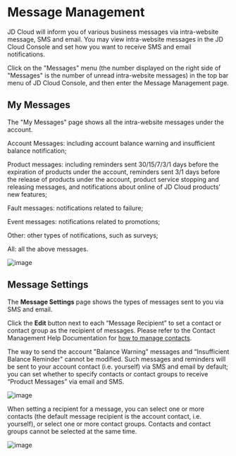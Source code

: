 # Message Management



JD Cloud will inform you of various business messages via intra-website message, SMS and email. You may view intra-website messages in the JD Cloud Console and set how you want to receive SMS and email notifications.

Click on the "Messages" menu (the number displayed on the right side of "Messages" is the number of unread intra-website messages) in the top bar menu of JD Cloud Console, and then enter the Message Management page.


## My Messages
The "My Messages" page shows all the intra-website messages under the account.

Account Messages: including account balance warning and insufficient balance notification;

Product messages: including reminders sent 30/15/7/3/1 days before the expiration of products under the account, reminders sent 3/1 days before the release of products under the account, product service stopping and releasing messages, and notifications about online of JD Cloud products’ new features;

Fault messages: notifications related to failure;

Event messages: notifications related to promotions;

Other: other types of notifications, such as surveys;

All: all the above messages.

![image](https://github.com/jdcloudcom/en/blob/en-signin-signup/image/Message-Center/消息管理-1.png)

## Message Settings
The **Message Settings** page shows the types of messages sent to you via SMS and email.

Click the **Edit** button next to each “Message Recipient” to set a contact or contact group as the recipient of messages. Please refer to the Contact Management Help Documentation for [how to manage contacts](../../../documentation/User-Service/Message-Center/Contact-Management.md).

The way to send the account "Balance Warning" messages and “Insufficient Balance Reminder" cannot be modified. Such messages and reminders will be sent to your account contact (i.e. yourself) via SMS and email by default; you can set whether to specify contacts or contact groups to receive “Product Messages” via email and SMS.

![image](https://github.com/jdcloudcom/en/blob/en-signin-signup/image/Message-Center/消息管理-2.png)

When setting a recipient for a message, you can select one or more contacts (the default message recipient is the account contact, i.e. yourself), or select one or more contact groups. Contacts and contact groups cannot be selected at the same time.

![image](https://github.com/jdcloudcom/en/blob/en-signin-signup/image/Message-Center/消息管理-3.png)
